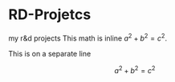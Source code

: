 # RD-Projetcs
my r&d projects
This math is inline $`a^2+b^2=c^2`$.

This is on a separate line
```math
a^2+b^2=c^2
```
